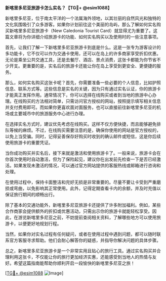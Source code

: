 **新喀里多尼亚旅游卡怎么实名？【TG💪+ @esim1088】**

新喀里多尼亚，位于南太平洋的一个法属海外领地，以其壮丽的自然风光和独特的文化氛围吸引了众多游客。如果你计划前往这个美丽的岛屿，那么了解如何实名购买新喀里多尼亚旅游卡（New Caledonia Tourist Card）就显得尤为重要了。这篇文章将为你详细介绍旅游卡的功能、如何实名购买以及使用时的一些注意事项。

首先，让我们了解一下新喀里多尼亚旅游卡到底是什么。这是一张专为游客设计的多功能卡，它不仅可以作为交通卡使用，还可以在岛上的许多商家享受折扣优惠。无论是乘坐公共交通工具，还是去餐厅、酒店、景点消费，这张卡都能为你节省不少开支。更重要的是，实名后的旅游卡还能让你在岛上享受到更安全、更便捷的服务。

那么，如何实名购买这张卡呢？首先，你需要准备一些必要的个人信息，比如护照信息、联系方式等。这些信息是实名的关键，因为只有通过实名认证，你的旅游卡才能真正发挥作用。通常情况下，你可以选择在线购买或者到当地的旅游中心办理。在线购买的方法相对简单，只需访问官方授权的网站，按照提示填写相关信息并支付费用即可。而如果你更喜欢面对面服务，也可以直接前往新喀里多尼亚的机场或主要城市中的旅游服务中心进行办理。

在选择实名方式时，建议优先考虑在线购买。这样不仅方便快捷，而且能够避免排队等候的麻烦。不过，在线购买需要注意的是，确保你使用的网站是官方授权的，以免上当受骗。同时，记得妥善保存好购买时收到的确认邮件或短信，这是你后续使用旅游卡的重要凭证。

当你成功购买并实名后，接下来就是激活和使用旅游卡了。一般来说，旅游卡会在你首次使用时自动激活，但为了保险起见，建议你在出发前先检查一下是否已经激活。如果发现未激活的情况，可以通过官方网站提供的客服热线或邮箱进行咨询和处理。

在使用过程中，保持卡面整洁和完好无损是非常重要的。尽量不要让卡受到严重磨损或弯曲，以免影响其正常使用。此外，记得定期查看卡内的余额，并及时充值以保证旅行期间的顺畅出行。

除了基本的交通功能外，新喀里多尼亚旅游卡还提供了许多附加福利。例如，某些合作商家会提供额外的折扣或优惠活动，只需出示你的旅游卡就能轻松享受。因此，在游览新喀里多尼亚之前，不妨提前查阅相关资料，了解哪些地方可以使用旅游卡，以便更好地规划行程。

当然，如果你对实名过程有任何疑问，或者在使用过程中遇到问题，都可以随时联系官方客服寻求帮助。他们会耐心解答你的疑惑，并指导你解决问题的具体步骤。

总之，新喀里多尼亚旅游卡是一个非常实用且贴心的旅行工具。通过实名购买并合理利用这张卡，不仅能让你的旅行更加经济实惠，还能感受到当地人的热情与友好。希望这篇指南能帮助你顺利开启一段愉快的新喀里多尼亚之旅！

[[TG💪+ @esim1088](https://t.me/s/esim1088) ![Image](https://i.postimg.cc/4NQfJmqS/Snipaste-2025-05-13-00-14-12.png)]